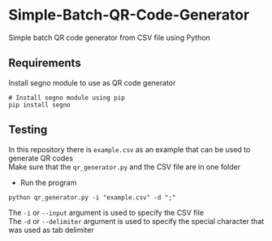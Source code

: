 # Simple-Batch-QR-Code-Generator
Simple batch QR code generator from CSV file using Python

## Requirements
Install segno module to use as QR code generator
``` shell
# Install segno module using pip
pip install segno
```

## Testing
In this repository there is `example.csv` as an example that can be used to generate QR codes <br>
Make sure that the `qr_generator.py` and the CSV file are in one folder <br>
* Run the program
``` shell
python qr_generator.py -i "example.csv" -d ";"
```
The `-i` or `--input` argument is used to specify the CSV file <br>
The `-d` or `--delimiter` argument is used to specify the special character that was used as tab delimiter

